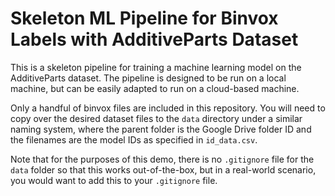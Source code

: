 # Skeleton ML Pipeline for Binvox Labels with AdditiveParts Dataset

This is a skeleton pipeline for training a machine learning model on the AdditiveParts dataset. The pipeline is designed to be run on a local machine, but can be easily adapted to run on a cloud-based machine.

Only a handful of binvox files are included in this repository. You will need to copy over the desired dataset files to the `data` directory under a similar naming system, where the parent folder is the Google Drive folder ID and the filenames are the model IDs as specified in `id_data.csv`.

Note that for the purposes of this demo, there is no `.gitignore` file for the `data` folder so that this works out-of-the-box, but in a real-world scenario, you would want to add this to your `.gitignore` file.